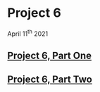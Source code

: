 # Project 6

April 11<sup>th</sup> 2021

<!-- |                        |                        |                        |                        |
|:----------------------:|:----------------------:|:----------------------:|:----------------------:|
| ![](images/img_1.png)  | ![](images/img_2.png)  | ![](images/img_3.png)  | ![](images/img_4.png)  | -->

## [Project 6, Part One](https://www.hackingwithswift.com/100/27)



## [Project 6, Part Two](https://www.hackingwithswift.com/100/27)